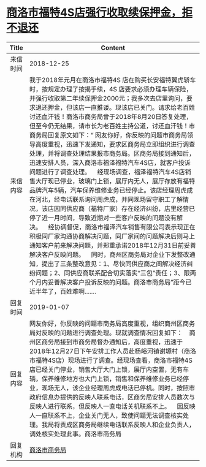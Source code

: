 # <a href="http://www.shangluo.gov.cn/zmhd/ldxxxx.jsp?urltype=leadermail.LeaderMailContentUrl&wbtreeid=1112&leadermailid=5091">商洛市福特4S店强行收取续保押金，拒不退还</a>
|Title|Content|
|:---:|---|
|来信时间|2018-12-25|
|来信内容|我于2018年元月在商洛市福特4S 店在购买长安福特翼虎轿车时，按规定办理了按揭手续，4S 店要求必须办理车辆保险，并强行收取第二年续保押金2000元；我多次去店里询问，要求退还押金，但该店一直推诿。现该店已关门。请求给老百姓讨还血汗钱！商洛市商务局曾于2018年8月20日答复处理，但至今仍无结果，请市长为老百姓主持公道，讨还血汗钱！市商务局回复原文如下：“ 网友你好，你反映的问题市商务局领导高度重视，迅速下发通知，要求区商务局立即组织进行调查处理，并将调查处理结果报市商务局。区商务局接到通知后，迅速安排人员，深入商洛市福泽福特汽车4S店，就客户投诉问题进行了调查处理。    经现场调查，福泽福特汽车4S店销售大厅现已停业，玻璃门上锁，展厅内无人，展厅存放有福特品牌汽车5辆，汽车保养维修业务已经停止。该店经理周虎成在河北，经电话联系询问周虎成，并同现场留守职工了解情况，该店因同供应商（福特厂家）存在经济纠纷，店里经营已停了近一月时间，导致近期对一些客户反映的问题没有解决。    经协调督促，商洛市福泽汽车销售有限公司表示现正在积极同厂家沟通协商解决问题，同厂家间的问题解决后则马上通知客户前来解决问题，并郑重承诺2018年12月31日前妥善解决客户反映问题。    同时，商州区商务局对企业下发整改通知，提出了三条整改意见：1、尽快同供应商之间解决经济纠纷问题；2、同供应商联系配合切实落实“三包”责任；3、限两个月内妥善解决客户投诉反映的问题。商洛市商务局”距今已近半年了，百姓难啊.......|
|回复时间|2019-01-07|
|回复内容|网友你好，你反映的问题市商务局高度重视，组织商州区商务局对反映的问题进行调查处理。现就调查情况回复如下：    商州区商务局接到市商务局督办通知后，高度重视，迅速于2018年12月27日下午安排工作人员赴杨峪河镇谢塬村（商洛市福特4S店）现场进行了调查。经现场查看，商洛市福特4S店已经关门停业，销售大厅大门上锁，展厅内空置，无有车辆，保养维修地方也大门上锁，销售和保养维修业务已经停业，现场无人，该企业经理周虎成电话已停机。同时，按照市政府信息办提供的反映人联系电话，区商务局安排人员数次与反映人进行联系，但反映人一直电话关机联系不上。    因反映人一直联系不上，企业关门无人，致使问题无法调查核实处理。我局将责成区商务局继续电话联系反映人和企业负责人，调处核实处理此事。商洛市商务局|
|回复机构|<a href="../../categories/agencies/商洛市商务局.md">商洛市商务局</a>|